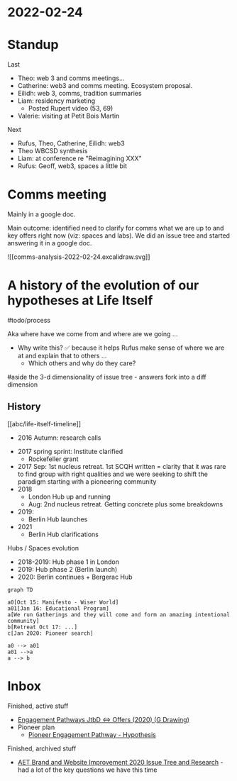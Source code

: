 # 2022-02-24

# Standup

Last

* Theo: web 3 and comms meetings...
* Catherine: web3 and comms meeting. Ecosystem proposal.
* Eilidh: web 3, comms, tradition summaries
* Liam: residency marketing
  * Posted Rupert video (53, 69)
* Valerie: visiting at Petit Bois Martin

Next

* Rufus, Theo, Catherine, Eilidh: web3
* Theo WBCSD synthesis
* Liam: at conference re "Reimagining XXX"
* Rufus: Geoff, web3, spaces a little bit

# Comms meeting

Mainly in a google doc.

Main outcome: identified need to clarify for comms what we are up to and key offers right now (viz: spaces and labs). We did an issue tree and started answering it in a google doc.

![[comms-analysis-2022-02-24.excalidraw.svg]]

# A history of the evolution of our hypotheses at Life Itself

#todo/process 

Aka where have we come from and where are we going ...

* Why write this? ✅ because it helps Rufus make sense of where we are at and explain that to others ...
  * Which others and why do they care?

#aside the 3-d dimensionality of issue tree - answers fork into a diff dimension

## History

[[abc/life-itself-timeline]]

- 2016 Autumn: research calls
* 2017 spring sprint: Institute clarified
  * Rockefeller grant
* 2017 Sep: 1st nucleus retreat. 1st SCQH written = clarity that it was rare to find group with right qualities and we were seeking to shift the paradigm starting with a pioneering community
* 2018
  * London Hub up and running
  * Aug: 2nd nucleus retreat. Getting concrete plus some breakdowns
* 2019: 
  * Berlin Hub launches
* 2021
  * Berlin Hub clarifications

Hubs / Spaces evolution

* 2018-2019: Hub phase 1 in London
* 2019: Hub phase 2 (Berlin launch)
* 2020: Berlin continues + Bergerac Hub


```mermaid
graph TD

a0[Oct 15: Manifesto - Wiser World]
a01[Jan 16: Educational Program]
a[We run Gatherings and they will come and form an amazing intentional community]
b[Retreat Oct 17: ...]
c[Jan 2020: Pioneer search]

a0 --> a01
a01 -->a
a --> b
```



# Inbox

Finished, active stuff

- [Engagement Pathways JtbD <=> Offers (2020) (G Drawing)](https://docs.google.com/drawings/d/136Rp8OBEoeE-cMk6-TIU4p1PIuTIE5EUDnQFz8SWDas/edit)
- Pioneer plan
  - [Pioneer Engagement Pathway - Hypothesis](https://docs.google.com/drawings/d/15fPOnAE5pdle8rZh3iPFobMmGxr04WLBWY2khg6KENg/edit)

Finished, archived stuff

- [AET Brand and Website Improvement 2020 Issue Tree and Research](https://docs.google.com/spreadsheets/d/1f6fkySbvd8XwzBG9-sdH5KhX1i77dmf9Wuzqw4nHA5M/edit#gid=1211596138) - had a lot of the key questions we have this time